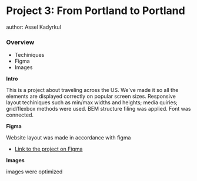 # Project 3: From Portland to Portland
author: Assel Kadyrkul

### Overview
* Techiniques
* Figma
* Images

**Intro**

This is a project about traveling across the US. We've made it so all the elements are displayed correctly on popular screen sizes. Responsive layout techiniques such as min/max widths and heights; media quiries; grid/flexbox methods were used. BEM structure filing was applied. Font was connected.

**Figma**

Website layout was made in accordance with figma

* [Link to the project on Figma](https://www.figma.com/file/xM9rNsdK4iNcFJmDZho3Aw/Sprint-3%3A-From-Portland-to-Portland-%2F-desktop-%2B-mobile?node-id=500%3A0)

**Images**

images were optimized


